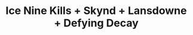 ---
layout: post
category: concert
title: Ice Nine Kills + Skynd + Lansdowne + Defying Decay
artists: 
- Ice Nine Kills
- Skynd
- Lansdowne
- Defying Decay
place: 
- Élysée Montmartre
country: France
city: Paris
---